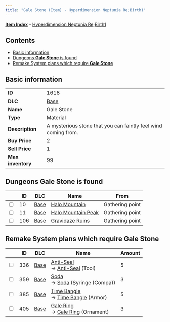 ```yaml
---
title: "Gale Stone (Item) - Hyperdimension Neptunia Re;Birth1"
---
```


[**Item Index**](/neptunia/rb1/item/index.html) - [Hyperdimension Neptunia Re;Birth1](/neptunia/rb1)

## Contents

- [Basic information](#basic-information)
- [Dungeons **Gale Stone** is found](#dungeons-gale-stone-is-found)
- [Remake System plans which require **Gale Stone**](#remake-system-plans-which-require-gale-stone)

## Basic information

|   |   |
| -- | -- |
| **ID** | 1618 |
| **DLC** | [Base](/neptunia/rb1/dlc/1-base.html) |
| **Name** | Gale Stone |
| **Type** | Material |
| **Description** | A mysterious stone that you can faintly feel wind coming from. |
| **Buy Price** | 2 |
| **Sell Price** | 1 |
| **Max inventory** | 99 |

## Dungeons **Gale Stone** is found

|    | ID | DLC | Name | From |
| -- | -- | --- | ---- | ---- |
| <input type="checkbox" id="rb1-dungeon-1-10" class="trackbox" /> | 10 | [Base](/neptunia/rb1/dlc/1-base.html) | [Halo Mountain](/neptunia/rb1/dungeon/1-10-halo-mountain.html) | Gathering point |
| <input type="checkbox" id="rb1-dungeon-1-11" class="trackbox" /> | 11 | [Base](/neptunia/rb1/dlc/1-base.html) | [Halo Mountain Peak](/neptunia/rb1/dungeon/1-11-halo-mountain-peak.html) | Gathering point |
| <input type="checkbox" id="rb1-dungeon-1-106" class="trackbox" /> | 106 | [Base](/neptunia/rb1/dlc/1-base.html) | [Gravidaze Ruins](/neptunia/rb1/dungeon/1-106-gravidaze-ruins.html) | Gathering point |

## Remake System plans which require **Gale Stone**

|    | ID | DLC | Name | Amount |
| -- | -- | --- | ---- | ------ |
| <input type="checkbox" id="rb1-remake-1-336" class="trackbox" /> | 336 | [Base](/neptunia/rb1/dlc/1-base.html) | [Anti-Seal](/neptunia/rb1/remake/1-336-anti-seal.html)<br />→ [Anti-Seal](/neptunia/rb1/item/1-29-anti-seal.html) (Tool) | 5 |
| <input type="checkbox" id="rb1-remake-1-359" class="trackbox" /> | 359 | [Base](/neptunia/rb1/dlc/1-base.html) | [Soda](/neptunia/rb1/remake/1-359-soda.html)<br />→ [Soda](/neptunia/rb1/item/1-2332-soda.html) (Syringe (Compa)) | 3 |
| <input type="checkbox" id="rb1-remake-1-385" class="trackbox" /> | 385 | [Base](/neptunia/rb1/dlc/1-base.html) | [Time Bangle](/neptunia/rb1/remake/1-385-time-bangle.html)<br />→ [Time Bangle](/neptunia/rb1/item/1-2518-time-bangle.html) (Armor) | 5 |
| <input type="checkbox" id="rb1-remake-1-405" class="trackbox" /> | 405 | [Base](/neptunia/rb1/dlc/1-base.html) | [Gale Ring](/neptunia/rb1/remake/1-405-gale-ring.html)<br />→ [Gale Ring](/neptunia/rb1/item/1-2731-gale-ring.html) (Ornament) | 3 |